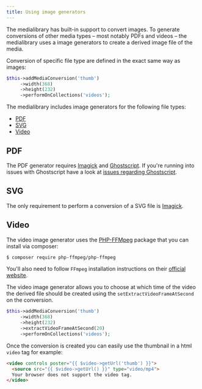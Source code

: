 ```yaml
---
title: Using image generators
---
```


The medialibrary has built-in support to convert images. To generate conversions of other media types – most notably PDFs and videos – the medialibrary uses a image generators to create a derived image file of the media. 

Conversion of specific file type are defined in the exact same way as images:
```php
$this->addMediaConversion('thumb')
     ->width(368)
     ->height(232)
     ->performOnCollections('videos');
```

The medialibrary includes image generators for the following file types:
- [PDF](/laravel-medialibrary/v7/converting-other-file-types/using-image-generators#pdf)
- [SVG](/laravel-medialibrary/v7/converting-other-file-types/using-image-generators#svg)
- [Video](/laravel-medialibrary/v7/converting-other-file-types/using-image-generators#video)

## PDF

The PDF generator requires [Imagick](http://php.net/manual/en/imagick.setresolution.php) and [Ghostscript](https://www.ghostscript.com/). If you're running into issues with Ghostscript have a look at [issues regarding Ghostscript](https://github.com/spatie/pdf-to-image/blob/master/README.md#issues-regarding-ghostscript).

## SVG

The only requirement to perform a conversion of a SVG file is [Imagick](http://php.net/manual/en/imagick.setresolution.php).

## Video

The video image generator uses the [PHP-FFMpeg](https://github.com/PHP-FFMpeg/PHP-FFMpeg) package that you can install via composer:

```bash
$ composer require php-ffmpeg/php-ffmpeg
```

You'll also need to follow `FFmpeg` installation instructions on their [official website](https://ffmpeg.org/download.html).

The video image generator allows you to choose at which time of the video the derived file should be created using the `setExtractVideoFrameAtSecond` on the conversion.

```php
$this->addMediaConversion('thumb')
     ->width(368)
     ->height(232)
     ->extractVideoFrameAtSecond(20)
     ->performOnCollections('videos');
```

Once the conversion is created you can easily use the thumbnail in a html `video` tag for example:

```html
<video controls poster="{{ $video->getUrl('thumb') }}">
  <source src="{{ $video->getUrl() }}" type="video/mp4">
  Your browser does not support the video tag.
</video>
```
